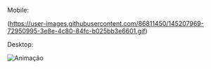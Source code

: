 
Mobile:

 (https://user-images.githubusercontent.com/86811450/145207969-72950995-3e8e-4c80-84fc-b025bb3e6601.gif)
  
Desktop:

![Animação](https://user-images.githubusercontent.com/86811450/145207387-7447d8fe-54d9-41a2-a669-a7489d2846cf.gif)
